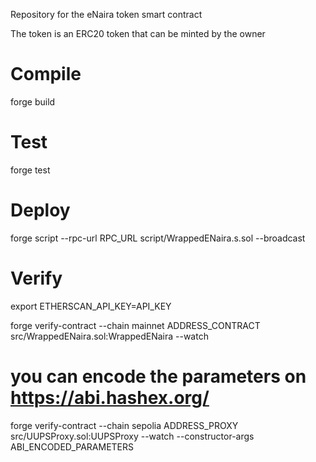 Repository for the eNaira token smart contract

The token is an ERC20 token that can be minted by the owner

# Compile
forge build

# Test
forge test

# Deploy

forge script --rpc-url RPC_URL script/WrappedENaira.s.sol --broadcast

# Verify
export ETHERSCAN_API_KEY=API_KEY

forge verify-contract --chain mainnet ADDRESS_CONTRACT src/WrappedENaira.sol:WrappedENaira --watch

# you can encode the parameters on https://abi.hashex.org/
forge verify-contract --chain sepolia ADDRESS_PROXY src/UUPSProxy.sol:UUPSProxy --watch --constructor-args ABI_ENCODED_PARAMETERS
